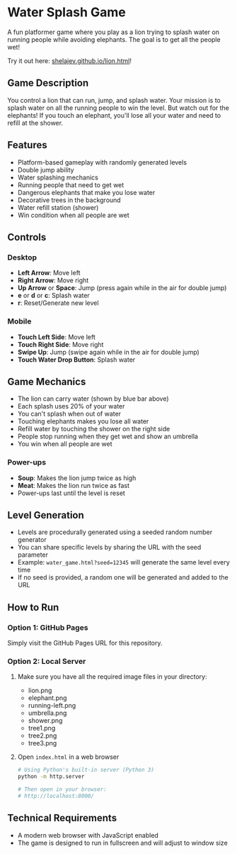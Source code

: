 # Water Splash Game

A fun platformer game where you play as a lion trying to splash water on running people while avoiding elephants. The goal is to get all the people wet!

Try it out here: [shelajev.github.io/lion.html](https://shelajev.github.io/lion.html)!

## Game Description

You control a lion that can run, jump, and splash water. Your mission is to splash water on all the running people to win the level. But watch out for the elephants! If you touch an elephant, you'll lose all your water and need to refill at the shower.

## Features
- Platform-based gameplay with randomly generated levels
- Double jump ability
- Water splashing mechanics
- Running people that need to get wet
- Dangerous elephants that make you lose water
- Decorative trees in the background
- Water refill station (shower)
- Win condition when all people are wet

## Controls

### Desktop
- **Left Arrow**: Move left
- **Right Arrow**: Move right
- **Up Arrow** or **Space**: Jump (press again while in the air for double jump)
- **e** or **d** or **c**: Splash water
- **r**: Reset/Generate new level

### Mobile
- **Touch Left Side**: Move left
- **Touch Right Side**: Move right
- **Swipe Up**: Jump (swipe again while in the air for double jump)
- **Touch Water Drop Button**: Splash water

## Game Mechanics
- The lion can carry water (shown by blue bar above)
- Each splash uses 20% of your water
- You can't splash when out of water
- Touching elephants makes you lose all water
- Refill water by touching the shower on the right side
- People stop running when they get wet and show an umbrella
- You win when all people are wet

### Power-ups
- **Soup**: Makes the lion jump twice as high
- **Meat**: Makes the lion run twice as fast
- Power-ups last until the level is reset

## Level Generation
- Levels are procedurally generated using a seeded random number generator
- You can share specific levels by sharing the URL with the seed parameter
- Example: `water_game.html?seed=12345` will generate the same level every time
- If no seed is provided, a random one will be generated and added to the URL

## How to Run

### Option 1: GitHub Pages
Simply visit the GitHub Pages URL for this repository.

### Option 2: Local Server
1. Make sure you have all the required image files in your directory:
   - lion.png
   - elephant.png
   - running-left.png
   - umbrella.png
   - shower.png
   - tree1.png
   - tree2.png
   - tree3.png

2. Open `index.html` in a web browser
   ```bash
   # Using Python's built-in server (Python 3)
   python -m http.server

   # Then open in your browser:
   # http://localhost:8000/
   ```

## Technical Requirements
- A modern web browser with JavaScript enabled
- The game is designed to run in fullscreen and will adjust to window size 